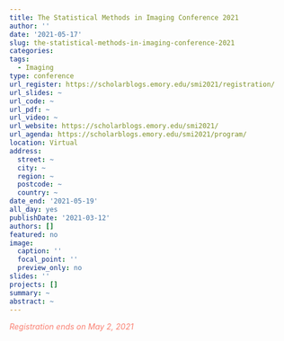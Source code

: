 ```yaml
---
title: The Statistical Methods in Imaging Conference 2021
author: ''
date: '2021-05-17'
slug: the-statistical-methods-in-imaging-conference-2021
categories:
tags:
  - Imaging
type: conference
url_register: https://scholarblogs.emory.edu/smi2021/registration/
url_slides: ~
url_code: ~
url_pdf: ~
url_video: ~
url_website: https://scholarblogs.emory.edu/smi2021/
url_agenda: https://scholarblogs.emory.edu/smi2021/program/
location: Virtual
address:
  street: ~
  city: ~
  region: ~
  postcode: ~
  country: ~
date_end: '2021-05-19'
all_day: yes
publishDate: '2021-03-12'
authors: []
featured: no
image:
  caption: ''
  focal_point: ''
  preview_only: no
slides: ''
projects: []
summary: ~
abstract: ~
---
```

<span style="color: salmon;">*Registration ends on May 2, 2021*</span>

<!--more-->
